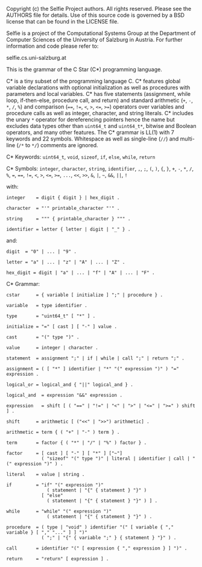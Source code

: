 Copyright (c) the Selfie Project authors. All rights reserved. Please see the AUTHORS file for details. Use of this source code is governed by a BSD license that can be found in the LICENSE file.

Selfie is a project of the Computational Systems Group at the Department of Computer Sciences of the University of Salzburg in Austria. For further information and code please refer to:

selfie.cs.uni-salzburg.at

This is the grammar of the C Star (C\*) programming language.

C\* is a tiny subset of the programming language C. C\* features global variable declarations with optional initialization as well as procedures with parameters and local variables. C\* has five statements (assignment, while loop, if-then-else, procedure call, and return) and standard arithmetic (`+`, `-`, `*`, `/`, `%`) and comparison (`==`, `!=`, `<`, `>`, `<=`, `>=`) operators over variables and procedure calls as well as integer, character, and string literals. C\* includes the unary `*` operator for dereferencing pointers hence the name but excludes data types other than `uint64_t` and `uint64_t*`, bitwise and Boolean operators, and many other features. The C\* grammar is LL(1) with 7 keywords and 22 symbols. Whitespace as well as single-line (`//`) and multi-line (`/*` to `*/`) comments are ignored.

C\* Keywords: `uint64_t`, `void`, `sizeof`, `if`, `else`, `while`, `return`

C\* Symbols: `integer`, `character`, `string`, `identifier`, `,`, `;`, `(`, `)`, `{`, `}`, `+`, `-`, `*`, `/`, `%`, `=`, `==`, `!=`, `<`, `>`, `<=`, `>=`, `...`, `<<`, `>>`, `&`, `|`, `~`, `&&`, `||`, `!`

with:

```
integer    = digit { digit } | hex_digit .

character  = "'" printable_character "'" .

string     = """ { printable_character } """ .

identifier = letter { letter | digit | "_" } .
```

and:

```
digit  = "0" | ... | "9" .

letter = "a" | ... | "z" | "A" | ... | "Z" .

hex_digit = digit | "a" | ... | "f" | "A" | ... | "F" .
```

C\* Grammar:

```
cstar      = { variable [ initialize ] ";" | procedure } .

variable   = type identifier .

type       = "uint64_t" [ "*" ] .

initialize = "=" [ cast ] [ "-" ] value .

cast       = "(" type ")" .

value      = integer | character .

statement  = assignment ";" | if | while | call ";" | return ";" .

assignment = ( [ "*" ] identifier | "*" "(" expression ")" ) "=" expression .

logical_or = logical_and { "||" logical_and } . 

logical_and  = expression "&&" expression . 

expression   = shift [ ( "==" | "!=" | "<" | ">" | "<=" | ">=" ) shift ] .

shift      = arithmetic [ ("<<" | ">>") arithmetic] .

arithmetic = term { ( "+" | "-" ) term } .

term       = factor { ( "*" | "/" | "%" ) factor } .

factor     = [ cast ] [ "-" ] [ "*" ] ["~"]
             ( "sizeof" "(" type ")" | literal | identifier | call | "(" expression ")" ) .

literal    = value | string .

if         = "if" "(" expression ")"
               ( statement | "{" { statement } "}" )
             [ "else"
               ( statement | "{" { statement } "}" ) ] .

while      = "while" "(" expression ")"
               ( statement | "{" { statement } "}" ) .

procedure  = ( type | "void" ) identifier "(" [ variable { "," variable } [ "," "..." ] ] ")"
             ( ";" | "{" { variable ";" } { statement } "}" ) .

call       = identifier "(" [ expression { "," expression } ] ")" .

return     = "return" [ expression ] .
```